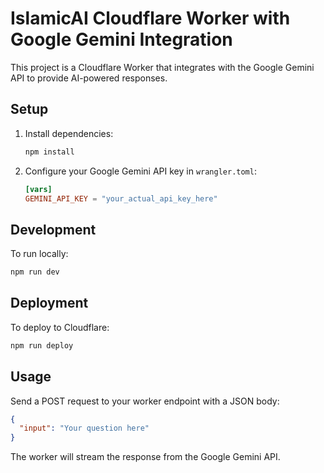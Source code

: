 # IslamicAI Cloudflare Worker with Google Gemini Integration

This project is a Cloudflare Worker that integrates with the Google Gemini API to provide AI-powered responses.

## Setup

1. Install dependencies:
   ```bash
   npm install
   ```

2. Configure your Google Gemini API key in `wrangler.toml`:
   ```toml
   [vars]
   GEMINI_API_KEY = "your_actual_api_key_here"
   ```

## Development

To run locally:
```bash
npm run dev
```

## Deployment

To deploy to Cloudflare:
```bash
npm run deploy
```

## Usage

Send a POST request to your worker endpoint with a JSON body:
```json
{
  "input": "Your question here"
}
```

The worker will stream the response from the Google Gemini API.